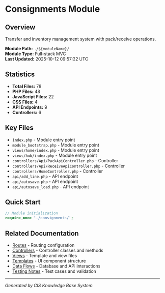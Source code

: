 # Consignments Module

## Overview
Transfer and inventory management system with pack/receive operations.

**Module Path:** `./${moduleName}/`  
**Module Type:** Full-stack MVC  
**Last Updated:** 2025-10-12 09:57:32 UTC

## Statistics
- **Total Files:** 78
- **PHP Files:** 48
- **JavaScript Files:** 22
- **CSS Files:** 4
- **API Endpoints:** 9
- **Controllers:** 6

## Key Files
- `index.php` - Module entry point
- `module_bootstrap.php` - Module entry point
- `views/home/index.php` - Module entry point
- `views/hub/index.php` - Module entry point
- `controllers/Api/PackApiController.php` - Controller
- `controllers/Api/ReceiveApiController.php` - Controller
- `controllers/HomeController.php` - Controller
- `api/add_line.php` - API endpoint
- `api/autosave.php` - API endpoint
- `api/autosave_load.php` - API endpoint

## Quick Start
```php
// Module initialization
require_once './consignments/';
```

## Related Documentation
- [Routes](./routes.md) - Routing configuration
- [Controllers](./controllers.md) - Controller classes and methods
- [Views](./views.md) - Template and view files
- [Templates](./templates.md) - UI component structure
- [Data Flows](./data-flows.md) - Database and API interactions
- [Testing Notes](./testing-notes.md) - Test cases and validation

---
*Generated by CIS Knowledge Base System*